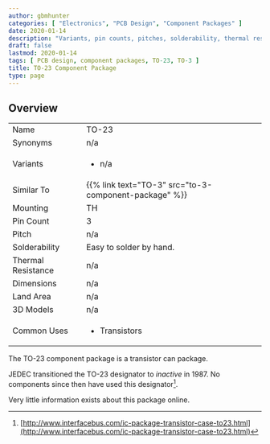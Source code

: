 ```yaml
---
author: gbmhunter
categories: [ "Electronics", "PCB Design", "Component Packages" ]
date: 2020-01-14
description: "Variants, pin counts, pitches, solderability, thermal resistances, dimensions, land patterns, 3D models and more info for the TO-23 component package."
draft: false
lastmod: 2020-01-14
tags: [ PCB design, component packages, TO-23, TO-3 ]
title: TO-23 Component Package
type: page
---
```


## Overview

<table>
  <tbody>
    <tr>
      <td>Name</td>
      <td>TO-23</td>
    </tr>
    <tr>
      <td>Synonyms</td>
      <td>n/a</td>
    </tr>
    <tr>
      <td>Variants</td>
      <td>
        <ul>
          <li>n/a</li>
        </ul>
      </td>
    </tr>
    <tr>
      <td>Similar To</td>
      <td>{{% link text="TO-3" src="to-3-component-package" %}}</td>
    </tr>
    <tr>
      <td>Mounting</td>
      <td>TH</td>
    </tr>
    <tr>
      <td>Pin Count</td>
      <td>3</td>
    </tr>
    <tr>
      <td>Pitch</td>
      <td>n/a</td>
    </tr>
    <tr>
      <td>Solderability</td>
      <td>Easy to solder by hand.</td>
    </tr>
    <tr>
      <td>Thermal Resistance</td>
      <td>n/a</td>
    </tr>
    <tr>
      <td>Dimensions</td>
      <td>n/a</td>
    </tr>
    <tr>
      <td>Land Area</td>
      <td>n/a</td>
    </tr>
    <tr>
    <td>3D Models</td>
    <td>n/a</td>
    </tr>
    <tr>
      <td>Common Uses</td>
      <td>
        <ul>
          <li>Transistors</li>
        </ul>
      </td>
    </tr>
  </tbody>
</table>

The TO-23 component package is a transistor can package.

JEDEC transitioned the TO-23 designator to _inactive_ in 1987. No components since then have used this designator[^interface-bus.com].

Very little information exists about this package online.

[^interface-bus.com]: [http://www.interfacebus.com/ic-package-transistor-case-to23.html](http://www.interfacebus.com/ic-package-transistor-case-to23.html)